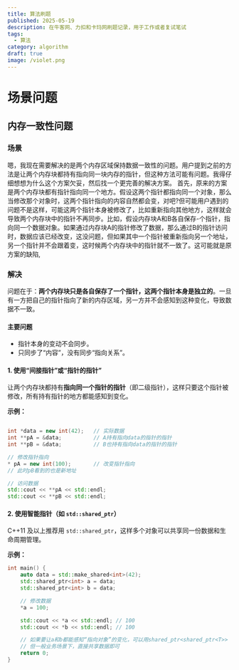 ```yaml
---
title: 算法刷题
published: 2025-05-19
description: 在牛客网、力扣和卡玛网刷题记录，用于工作或者复试笔试
tags:
  - 算法
category: algorithm
draft: true
image: /violet.png
---
```

# 场景问题

## 内存一致性问题

### 场景

嗯，我现在需要解决的是两个内存区域保持数据一致性的问题。用户提到之前的方法是让两个内存块都持有指向同一块内存的指针，但这种方法可能有问题。我得仔细想想为什么这个方案欠妥，然后找一个更完善的解决方案。
首先，原来的方案是两个内存块都有指针指向同一个地方。假设这两个指针都指向同一个对象，那么当修改那个对象时，这两个指针指向的内容自然都会变，对吧?但可能用户遇到的问题不是这样，可能这两个指针本身被修改了，比如重新指向其他地方，这样就会导致两个内存块中的指针不再同步。比如，假设内存块A和B各自保存-个指针，指向同一个数据对象。如果通过内存块A的指针修改了数据，那么通过B的指针访问时，数据应该已经改变，这没问题，但如果其中一个指针被重新指向另一个地址，另一个指针并不会跟着变，这时候两个内存块中的指针就不一致了。这可能就是原方案的缺陷,

### 解决

问题在于：**两个内存块只是各自保存了一个指针，这两个指针本身是独立的**。一旦有一方把自己的指针指向了新的内存区域，另一方并不会感知到这种变化，导致数据不一致。

#### 主要问题


- 指针本身的变动不会同步。
- 只同步了“内容”，没有同步“指向关系”。

#### 1. 使用“间接指针”或“指针的指针”

让两个内存块都持有**指向同一个指针的指针**（即二级指针），这样只要这个指针被修改，所有持有指针的地方都能感知到变化。

**示例：**
```cpp

int *data = new int(42);   // 实际数据
int **pA = &data;          // A持有指向data的指针的指针
int **pB = &data;          // B也持有指向data的指针的指针

// 修改指针指向
* pA = new int(100);       // 改变指针指向
// 此时pB看到的也是新地址

// 访问数据
std::cout << **pA << std::endl;
std::cout << **pB << std::endl;

```

#### 2. 使用智能指针（如 `std::shared_ptr`）

C++11 及以上推荐用 `std::shared_ptr`，这样多个对象可以共享同一份数据和生命周期管理。

**示例：**
```cpp
int main() {
    auto data = std::make_shared<int>(42);
    std::shared_ptr<int> a = data;
    std::shared_ptr<int> b = data;

    // 修改数据
    *a = 100;

    std::cout << *a << std::endl; // 100
    std::cout << *b << std::endl; // 100

    // 如果要让a和b都能感知“指向对象”的变化，可以用shared_ptr<shared_ptr<T>>
    // 但一般业务场景下，直接共享数据即可
    return 0;
}

```


